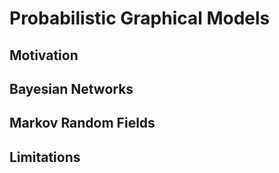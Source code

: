 # Probabilistic Graphical Models

## Motivation

## Bayesian Networks

## Markov Random Fields

## Limitations